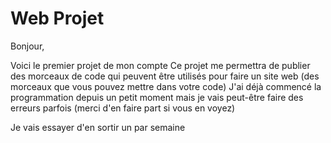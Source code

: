 # Web Projet
Bonjour,

Voici le premier projet de mon compte
Ce projet me permettra de publier des morceaux de code qui peuvent être utilisés pour faire un site web (des morceaux que vous pouvez mettre dans votre code)
J'ai déjà commencé la programmation depuis un petit moment mais je vais peut-être faire des erreurs parfois (merci d'en faire part si vous en voyez)

Je vais essayer d'en sortir un par semaine
